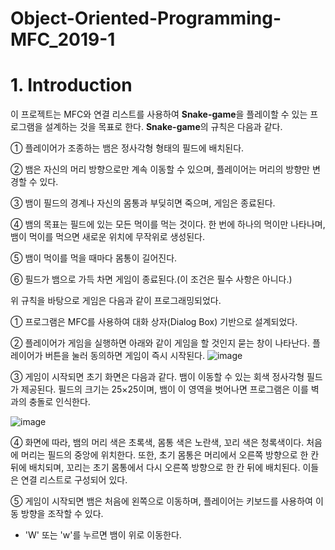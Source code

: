 # Object-Oriented-Programming-MFC_2019-1

# 1. Introduction
이 프로젝트는 MFC와 연결 리스트를 사용하여 **Snake-game**을 플레이할 수 있는 프로그램을 설계하는 것을 목표로 한다. **Snake-game**의 규칙은 다음과 같다.

① 플레이어가 조종하는 뱀은 정사각형 형태의 필드에 배치된다.

② 뱀은 자신의 머리 방향으로만 계속 이동할 수 있으며, 플레이어는 머리의 방향만 변경할 수 있다.

③ 뱀이 필드의 경계나 자신의 몸통과 부딪히면 죽으며, 게임은 종료된다.

④ 뱀의 목표는 필드에 있는 모든 먹이를 먹는 것이다. 한 번에 하나의 먹이만 나타나며, 뱀이 먹이를 먹으면 새로운 위치에 무작위로 생성된다.

⑤ 뱀이 먹이를 먹을 때마다 몸통이 길어진다.

⑥ 필드가 뱀으로 가득 차면 게임이 종료된다.(이 조건은 필수 사항은 아니다.)

위 규칙을 바탕으로 게임은 다음과 같이 프로그래밍되었다.

① 프로그램은 MFC를 사용하여 대화 상자(Dialog Box) 기반으로 설계되었다.

② 플레이어가 게임을 실행하면 아래와 같이 게임을 할 것인지 묻는 창이 나타난다. 플레이어가 버튼을 눌러 동의하면 게임이 즉시 시작된다.
![image](https://github.com/user-attachments/assets/3f2e30c2-707b-4f18-9ed3-a1b0850b0434)

③ 게임이 시작되면 초기 화면은 다음과 같다. 뱀이 이동할 수 있는 회색 정사각형 필드가 제공된다. 필드의 크기는 25×25이며, 뱀이 이 영역을 벗어나면 프로그램은 이를 벽과의 충돌로 인식한다.

![image](https://github.com/user-attachments/assets/0f77fbb3-8c1d-4809-8da9-9d4a6715ba7a)

④ 화면에 따라, 뱀의 머리 색은 초록색, 몸통 색은 노란색, 꼬리 색은 청록색이다. 처음에 머리는 필드의 중앙에 위치한다. 또한, 초기 몸통은 머리에서 오른쪽 방향으로 한 칸 뒤에 배치되며, 꼬리는 초기 몸통에서 다시 오른쪽 방향으로 한 칸 뒤에 배치된다. 이들은 연결 리스트로 구성되어 있다.

⑤ 게임이 시작되면 뱀은 처음에 왼쪽으로 이동하며, 플레이어는 키보드를 사용하여 이동 방향을 조작할 수 있다.

- 'W' 또는 'w'를 누르면 뱀이 위로 이동한다.
